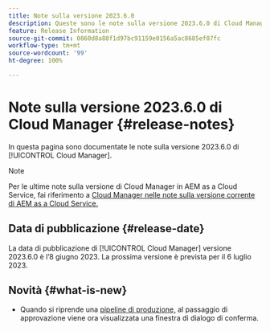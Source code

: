 ```yaml
---
title: Note sulla versione 2023.6.0
description: Queste sono le note sulla versione 2023.6.0 di Cloud Manager.
feature: Release Information
source-git-commit: 0860d8a88f1d97bc91159e0156a5ac8685ef07fc
workflow-type: tm+mt
source-wordcount: '99'
ht-degree: 100%

---
```



# Note sulla versione 2023.6.0 di Cloud Manager {#release-notes}

In questa pagina sono documentate le note sulla versione 2023.6.0 di [!UICONTROL Cloud Manager].

>[!NOTE]
>
>Per le ultime note sulla versione di Cloud Manager in AEM as a Cloud Service, fai riferimento a [Cloud Manager nelle note sulla versione corrente di AEM as a Cloud Service.](https://experienceleague.adobe.com/docs/experience-manager-cloud-service/content/implementing/using-cloud-manager/release-notes-cloud-manager/release-notes-cm-current.html?lang=it)

## Data di pubblicazione {#release-date}

La data di pubblicazione di [!UICONTROL Cloud Manager] versione 2023.6.0 è l’8 giugno 2023. La prossima versione è prevista per il 6 luglio 2023.

## Novità {#what-is-new}

* Quando si riprende una [pipeline di produzione,](/help/using/production-pipelines.md) al passaggio di approvazione viene ora visualizzata una finestra di dialogo di conferma.
